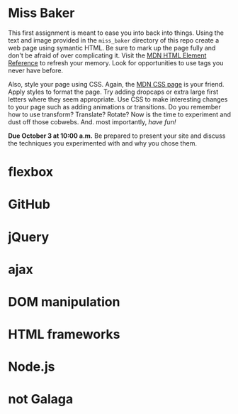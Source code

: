 # Miss Baker #
This first assignment is meant to ease you into back into things. Using the text and image provided in the `miss_baker` directory of this repo create a web page using symantic HTML. Be sure to mark up the page fully and don't be afraid of over complicating it. Visit the [MDN HTML Element Reference](https://developer.mozilla.org/en-US/docs/Web/HTML/Element) to refresh your memory. Look for opportunities to use tags you never have before.

Also, style your page using CSS. Again, the [MDN CSS page](https://developer.mozilla.org/en-US/docs/Web/CSS) is your friend. Apply styles to format the page. Try adding dropcaps or extra large first letters where they seem appropriate. Use CSS to make interesting changes to your page such as adding animations or transitions. Do you remember how to use transform? Translate? Rotate? Now is the time to experiment and dust off those cobwebs. And. most importantly, *have fun!*

**Due October 3 at 10:00 a.m.** Be prepared to present your site and discuss the techniques you experimented with and why you chose them.

# flexbox #

# GitHub #

# jQuery #

# ajax #

# DOM manipulation #

# HTML frameworks #

# Node.js #

# not Galaga #
